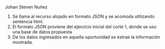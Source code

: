 Johan Steven Nuñez


1. Se llama al recurso alojado en formato JSON y se acomoda utilizando sentencia html. 
2. El formato JSON proviene del ejercicio inicial del corte 1, donde se uso una base de datos propuesta
3. De los datos ingresados en aquella oportunidad se estrae la información mostrada.
         
